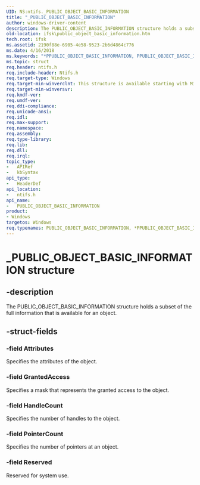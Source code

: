 ```yaml
---
UID: NS:ntifs._PUBLIC_OBJECT_BASIC_INFORMATION
title: "_PUBLIC_OBJECT_BASIC_INFORMATION"
author: windows-driver-content
description: The PUBLIC_OBJECT_BASIC_INFORMATION structure holds a subset of the full information that is available for an object.
old-location: ifsk\public_object_basic_information.htm
tech.root: ifsk
ms.assetid: 2190f88e-6905-4e58-9523-2b6d4864c776
ms.date: 4/16/2018
ms.keywords: "*PPUBLIC_OBJECT_BASIC_INFORMATION, PPUBLIC_OBJECT_BASIC_INFORMATION, PPUBLIC_OBJECT_BASIC_INFORMATION structure pointer [Installable File System Drivers], PUBLIC_OBJECT_BASIC_INFORMATION, PUBLIC_OBJECT_BASIC_INFORMATION structure [Installable File System Drivers], _PUBLIC_OBJECT_BASIC_INFORMATION, ifsk.public_object_basic_information, ntifs/PPUBLIC_OBJECT_BASIC_INFORMATION, ntifs/PUBLIC_OBJECT_BASIC_INFORMATION, objectstructures_f0dec604-d95c-47b4-aedc-168a3ae1dedc.xml"
ms.topic: struct
req.header: ntifs.h
req.include-header: Ntifs.h
req.target-type: Windows
req.target-min-winverclnt: This structure is available starting with Microsoft Windows 2000.
req.target-min-winversvr: 
req.kmdf-ver: 
req.umdf-ver: 
req.ddi-compliance: 
req.unicode-ansi: 
req.idl: 
req.max-support: 
req.namespace: 
req.assembly: 
req.type-library: 
req.lib: 
req.dll: 
req.irql: 
topic_type:
-	APIRef
-	kbSyntax
api_type:
-	HeaderDef
api_location:
-	ntifs.h
api_name:
-	PUBLIC_OBJECT_BASIC_INFORMATION
product:
- Windows
targetos: Windows
req.typenames: PUBLIC_OBJECT_BASIC_INFORMATION, *PPUBLIC_OBJECT_BASIC_INFORMATION
---
```


# _PUBLIC_OBJECT_BASIC_INFORMATION structure


## -description


The PUBLIC_OBJECT_BASIC_INFORMATION structure holds a subset of the full information that is available for an object.


## -struct-fields




### -field Attributes

Specifies the attributes of the object.


### -field GrantedAccess

Specifies a mask that represents the granted access to the object.


### -field HandleCount

Specifies the number of handles to the object.


### -field PointerCount

Specifies the number of pointers at an object.


### -field Reserved

Reserved for system use.

